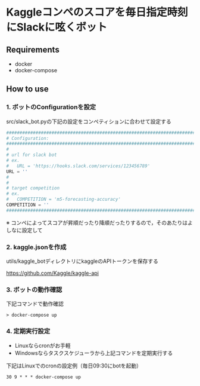 # Kaggleコンペのスコアを毎日指定時刻にSlackに呟くボット

## Requirements
- docker
- docker-compose

## How to use

### 1. ボットのConfigurationを設定

src/slack_bot.pyの下記の設定をコンペティションに合わせて設定する

```python
########################################################################################
# Configuration:
########################################################################################
#
# url for slack bot
# ex. 
#   URL = 'https://hooks.slack.com/services/123456789'
URL = ''
#
#
# target competition
# ex.
#   COMPETITION = 'm5-forecasting-accuracy'
COMPETITION = ''
########################################################################################
```

※ コンペによってスコアが昇順だったり降順だったりするので，そのあたりはよしなに設定して

### 2. kaggle.jsonを作成

utils/kaggle_botディレクトリにkaggleのAPIトークンを保存する

https://github.com/Kaggle/kaggle-api

### 3. ボットの動作確認

下記コマンドで動作確認

```
> docker-compose up
```

### 4. 定期実行設定

- Linuxならcronがお手軽
- Windowsならタスクスケジューラから上記コマンドを定期実行する

下記はLinuxでのcronの設定例（毎日09:30にbotを起動）

```
30 9 * * * docker-compose up
```
